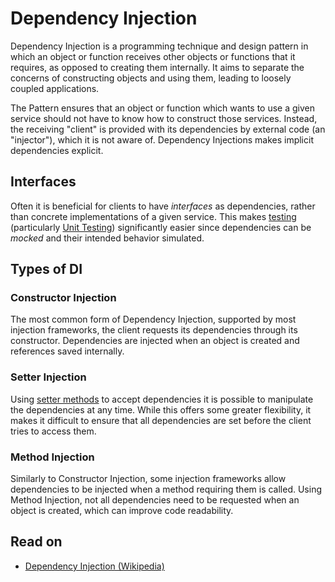 # Dependency Injection
Dependency Injection is a programming technique and design pattern in which an object or function receives other objects or functions that it requires, as opposed to creating them internally. It aims to separate the concerns of constructing objects and using them, leading to loosely coupled applications. 

The Pattern ensures that an object or function which wants to use a given service should not have to know how to construct those services. Instead, the receiving "client" is provided with its dependencies by external code (an "injector"), which it is not aware of. Dependency Injections makes implicit dependencies explicit.

## Interfaces
Often it is beneficial for clients to have *interfaces* as dependencies, rather than concrete implementations of a given service. This makes [testing](./Testing/testing.md) (particularly [Unit Testing](./Testing/unit-testing.md)) significantly easier since dependencies can be *mocked* and their intended behavior simulated.

## Types of DI

### Constructor Injection
The most common form of Dependency Injection, supported by most injection frameworks, the client requests its dependencies through its constructor. Dependencies are injected when an object is created and references saved internally.

### Setter Injection
Using [setter methods](./getter-setter.md#setters) to accept dependencies it is possible to manipulate the dependencies at any time. While this offers some greater flexibility, it makes it difficult to ensure that all dependencies are set before the client tries to access them.

### Method Injection
Similarly to Constructor Injection, some injection frameworks allow dependencies to be injected when a method requiring them is called. Using Method Injection, not all dependencies need to be requested when an object is created, which can improve code readability.

## Read on
- [Dependency Injection (Wikipedia)](https://en.wikipedia.org/wiki/Dependency_injection)
